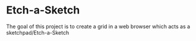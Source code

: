 # Etch-a-Sketch

The goal of this project is to create a grid in a web browser which acts 
as a sketchpad/Etch-a-Sketch